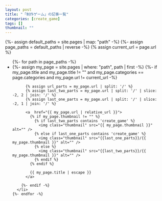 ```yaml
---
layout: post
title: "「制作ゲーム」の記事一覧"
categories: [create_game]
tags: []
thumbnail: ""
---
```




<div class="home">
  {%- assign default_paths = site.pages | map: "path" -%}
  {%- assign page_paths = default_paths | reverse -%}
  {% assign current_url = page.url %}

  <ul class="post-list">
    {%- for path in page_paths -%}
      <li>
        {%- assign my_page = site.pages | where: "path", path | first -%}
        {%- if my_page.title and my_page.title != "" and my_page.categories == page.categories and my_page.url != current_url -%}

          {% assign url_parts = my_page.url | split: '/' %}
          {% assign last_two_parts = my_page.url | split: '/' | slice: -2, 2 | join: '/' %}
          {% assign last_one_parts = my_page.url | split: '/' | slice: -2, 1 | join: '/' %}

          <a  href="{{ my_page.url | relative_url }}">
            {% if my_page.thumbnail != "" %}
              {% if last_two_parts contains 'create_game' %}
                <img class="thumbnail" src="{{ my_page.thumbnail }}" alt="" />
              {% else if last_one_parts contains 'create_game' %}
                <img class="thumbnail" src="{{last_one_parts}}/{{ my_page.thumbnail }}" alt="" />
              {% else %}
                <img class="thumbnail" src="{{last_two_parts}}/{{ my_page.thumbnail }}" alt="" />
              {% endif %}
            {% endif %}
            
            {{ my_page.title | escape }}
          </a>
        
        {%- endif -%}
      </li>
    {%- endfor -%}
  </ul>
</div>
